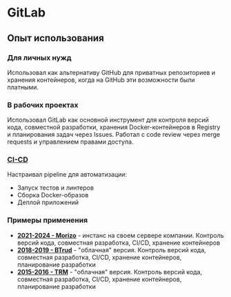 # GitLab

## Опыт использования

### Для личных нужд

Использовал как альтернативу GitHub для приватных репозиториев и хранения контейнеров, когда на GitHub эти возможности были платными.

### В рабочих проектах

Использовал GitLab как основной инструмент для контроля версий кода, совместной разработки, хранения Docker-контейнеров в Registry и планирования задач через Issues. Работал с code review через merge requests и управлением правами доступа.

### [CI-CD](../methodologies/CI-CD.md)

Настраивал pipeline для автоматизации:
- Запуск тестов и линтеров
- Сборка Docker-образов
- Деплой приложений

### Примеры применения

- **[2021-2024 - Morizo](../../experience/work/dev/2021-2024%20-%20Morizo.md)** - инстанс на своем сервере компании. Контроль версий кода, совместная разработка, CI/CD, хранение контейнеров
- **[2018-2019 - BTrud](../../experience/work/dev/2018-2019%20-%20BTrud.md)** - "облачная" версия. Контроль версий кода, совместная разработка, CI/CD, хранение контейнеров, планирование разработки
- **[2015-2016 - TRM](../../experience/work/dev/2015-2016%20-%20TRM.md)** - "облачная" версия. Контроль версий кода, совместная разработка, CI/CD, хранение контейнеров, планирование разработки
